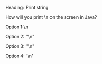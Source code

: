 Heading: Print string

How will you print \n on the screen in Java?

Option 1:\n

Option 2: "\n"

Option 3: "\\n"

Option 4: '\\n'